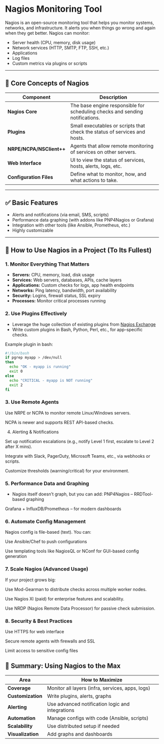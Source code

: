 # Nagios Monitoring Tool

Nagios is an open-source monitoring tool that helps you monitor systems, networks, and infrastructure. It alerts you when things go wrong and again when they get better. Nagios can monitor:

- Server health (CPU, memory, disk usage)
- Network services (HTTP, SMTP, FTP, SSH, etc.)
- Applications
- Log files
- Custom metrics via plugins or scripts

---

## 🧠 Core Concepts of Nagios

| Component          | Description                                                       |
|--------------------|-------------------------------------------------------------------|
| **Nagios Core**    | The base engine responsible for scheduling checks and sending notifications. |
| **Plugins**         | Small executables or scripts that check the status of services and hosts.   |
| **NRPE/NCPA/NSClient++** | Agents that allow remote monitoring of services on other servers.          |
| **Web Interface**   | UI to view the status of services, hosts, alerts, logs, etc.                 |
| **Configuration Files** | Define what to monitor, how, and what actions to take.                   |

---

## ✅ Basic Features

- Alerts and notifications (via email, SMS, scripts)
- Performance data graphing (with addons like PNP4Nagios or Grafana)
- Integration with other tools (like Ansible, Prometheus, etc.)
- Highly customizable

---

## 🔧 How to Use Nagios in a Project (To Its Fullest)

### 1. Monitor Everything That Matters
- **Servers:** CPU, memory, load, disk usage
- **Services:** Web servers, databases, APIs, cache layers
- **Applications:** Custom checks for logs, app health endpoints
- **Networks:** Ping latency, bandwidth, port availability
- **Security:** Logins, firewall status, SSL expiry
- **Processes:** Monitor critical processes running

### 2. Use Plugins Effectively
- Leverage the huge collection of existing plugins from [Nagios Exchange](https://exchange.nagios.org/)
- Write custom plugins in Bash, Python, Perl, etc., for app-specific checks.

Example plugin in bash:

```bash
#!/bin/bash
if pgrep myapp > /dev/null
then
  echo "OK - myapp is running"
  exit 0
else
  echo "CRITICAL - myapp is NOT running"
  exit 2
fi
```
 ### 3. Use Remote Agents

Use NRPE or NCPA to monitor remote Linux/Windows servers.

NCPA is newer and supports REST API-based checks.

4. Alerting & Notifications

Set up notification escalations (e.g., notify Level 1 first, escalate to Level 2 after X mins).

Integrate with Slack, PagerDuty, Microsoft Teams, etc., via webhooks or scripts.

Customize thresholds (warning/critical) for your environment.

### 5. Performance Data and Graphing
- Nagios itself doesn’t graph, but you can add:
PNP4Nagios – RRDTool-based graphing

Grafana + InfluxDB/Prometheus – for modern dashboards

### 6. Automate Config Management

Nagios config is file-based (text). You can:

Use Ansible/Chef to push configurations

Use templating tools like NagiosQL or NConf for GUI-based config generation

### 7. Scale Nagios (Advanced Usage)

If your project grows big:

Use Mod-Gearman to distribute checks across multiple worker nodes.

Use Nagios XI (paid) for enterprise features and scalability.

Use NRDP (Nagios Remote Data Processor) for passive check submission.

### 8. Security & Best Practices

Use HTTPS for web interface

Secure remote agents with firewalls and SSL

Limit access to sensitive config files

## 📌 Summary: Using Nagios to the Max

| **Area**       | **How to Maximize**                                      |
|----------------|----------------------------------------------------------|
| **Coverage**       | Monitor all layers (infra, services, apps, logs)         |
| **Customization**  | Write plugins, alerts, graphs                             |
| **Alerting**       | Use advanced notification logic and integrations         |
| **Automation**     | Manage configs with code (Ansible, scripts)               |
| **Scalability**    | Use distributed setup if needed                           |
| **Visualization**  | Add graphs and dashboards                                 |





